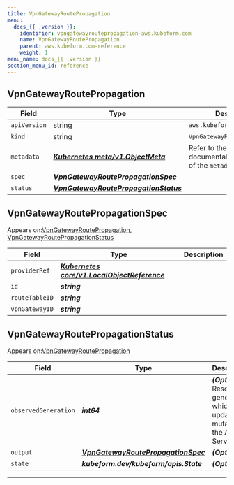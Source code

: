 ```yaml
---
title: VpnGatewayRoutePropagation
menu:
  docs_{{ .version }}:
    identifier: vpngatewayroutepropagation-aws.kubeform.com
    name: VpnGatewayRoutePropagation
    parent: aws.kubeform.com-reference
    weight: 1
menu_name: docs_{{ .version }}
section_menu_id: reference
---
```


## VpnGatewayRoutePropagation
| Field | Type | Description |
| ------ | ----- | ----------- |
| `apiVersion` | string | `aws.kubeform.com/v1alpha1` |
|    `kind` | string | `VpnGatewayRoutePropagation` |
| `metadata` | ***[Kubernetes meta/v1.ObjectMeta](https://kubernetes.io/docs/reference/generated/kubernetes-api/v1.13/#objectmeta-v1-meta)***|Refer to the Kubernetes API documentation for the fields of the `metadata` field.|
| `spec` | ***[VpnGatewayRoutePropagationSpec](#VpnGatewayRoutePropagationSpec)***||
| `status` | ***[VpnGatewayRoutePropagationStatus](#VpnGatewayRoutePropagationStatus)***||
## VpnGatewayRoutePropagationSpec

Appears on:[VpnGatewayRoutePropagation](#VpnGatewayRoutePropagation), [VpnGatewayRoutePropagationStatus](#VpnGatewayRoutePropagationStatus)

| Field | Type | Description |
| ------ | ----- | ----------- |
| `providerRef` | ***[Kubernetes core/v1.LocalObjectReference](https://kubernetes.io/docs/reference/generated/kubernetes-api/v1.13/#localobjectreference-v1-core)***||
| `id` | ***string***||
| `routeTableID` | ***string***||
| `vpnGatewayID` | ***string***||
## VpnGatewayRoutePropagationStatus

Appears on:[VpnGatewayRoutePropagation](#VpnGatewayRoutePropagation)

| Field | Type | Description |
| ------ | ----- | ----------- |
| `observedGeneration` | ***int64***| ***(Optional)*** Resource generation, which is updated on mutation by the API Server.|
| `output` | ***[VpnGatewayRoutePropagationSpec](#VpnGatewayRoutePropagationSpec)***| ***(Optional)*** |
| `state` | ***kubeform.dev/kubeform/apis.State***| ***(Optional)*** |
---
